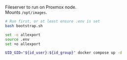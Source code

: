 Fileserver to run on Proxmox node.  
Mounts `/opt/images`.

```bash
# Run first, or at least ensure .env is set
bash bootstrap.sh

set -o allexport
source .env
set +o allexport

UID_GID="${id_user}:${id_group}" docker compose up -d
```